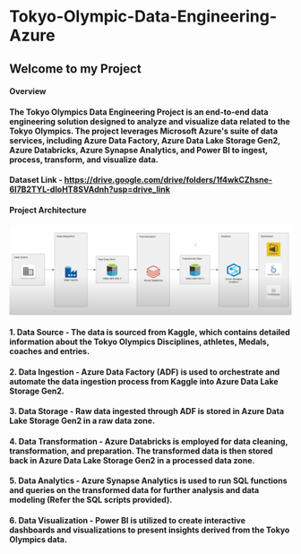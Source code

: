 # Tokyo-Olympic-Data-Engineering-Azure

## Welcome to my Project

#### Overview
#### The Tokyo Olympics Data Engineering Project is an end-to-end data engineering solution designed to analyze and visualize data related to the Tokyo Olympics. The project leverages Microsoft Azure's suite of data services, including Azure Data Factory, Azure Data Lake Storage Gen2, Azure Databricks, Azure Synapse Analytics, and Power BI to ingest, process, transform, and visualize data.

#### Dataset Link - https://drive.google.com/drive/folders/1f4wkCZhsne-6l7B2TYL-dIoHT8SVAdnh?usp=drive_link

#### Project Architecture

![alt text](image.png)

#### 1. Data Source - The data is sourced from Kaggle, which contains detailed information about the Tokyo Olympics Disciplines, athletes, Medals, coaches and entries.
#### 2. Data Ingestion - Azure Data Factory (ADF) is used to orchestrate and automate the data ingestion process from Kaggle into Azure Data Lake Storage Gen2.
#### 3. Data Storage - Raw data ingested through ADF is stored in Azure Data Lake Storage Gen2 in a raw data zone.
#### 4. Data Transformation - Azure Databricks is employed for data cleaning, transformation, and preparation. The transformed data is then stored back in Azure Data Lake Storage Gen2 in a processed data zone.
#### 5. Data Analytics - Azure Synapse Analytics is used to run SQL functions and queries on the transformed data for further analysis and data modeling (Refer the SQL scripts provided).
#### 6. Data Visualization - Power BI is utilized to create interactive dashboards and visualizations to present insights derived from the Tokyo Olympics data.